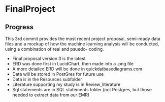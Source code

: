# FinalProject

## Progress
This 3rd commit provides the most recent project proposal, semi-ready data files and a mockup of
how the machine learning analysis will be conducted, using a combination of real and psuedo-
coding.
- Final proposal version 3 is the latest
- ERD was done first in LucidChart, then made into a .png file
- A more detailed ERD will be done in quickdatbasediagrams.com
- Data will be stored in PostGres for future use
- Data is in the Resources subfolder
- Literature supporting my study is in Review_literature
- Sql statements are in SQL statements folder (not Postgres, but those needed to extract data from our EMR)
